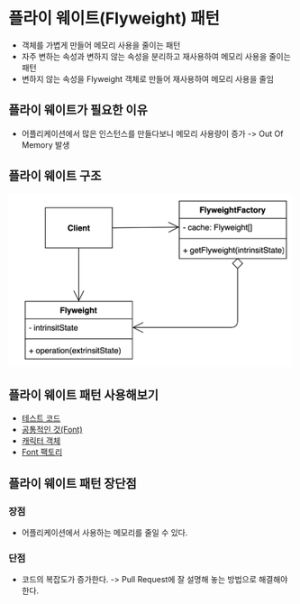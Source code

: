 # 플라이 웨이트(Flyweight) 패턴
- 객체를 가볍게 만들어 메모리 사용을 줄이는 패턴
- 자주 변하는 속성과 변하지 않는 속성을 분리하고 재사용하여 메모리 사용을 줄이는 패턴
- 변하지 않는 속성을 Flyweight 객체로 만들어 재사용하여 메모리 사용을 줄임

## 플라이 웨이트가 필요한 이유
- 어플리케이션에서 많은 인스턴스를 만들다보니 메모리 사용량이 증가 -> Out Of Memory 발생

## 플라이 웨이트 구조
![Flyweight.png](Flyweight.png)

## 플라이 웨이트 패턴 사용해보기
- [테스트 코드](..%2F..%2F..%2F..%2F..%2F..%2F..%2Ftest%2Fjava%2Fcom%2Fkibong%2Fdesignpatternsstudy%2Fstructural_patterns%2Fflyweight%2FFlyweightTest.java)
- [공통적인 것(Font)](simple%2FFont.java)
- [캐릭터 객체](simple%2FCharacter.java)
- [Font 팩토리](simple%2FFontFactory.java)

## 플라이 웨이트 패턴 장단점
### 장점
- 어플리케이션에서 사용하는 메모리를 줄일 수 있다. 
### 단점
- 코드의 복잡도가 증가한다. -> Pull Request에 잘 설명해 놓는 방법으로 해결해야한다.